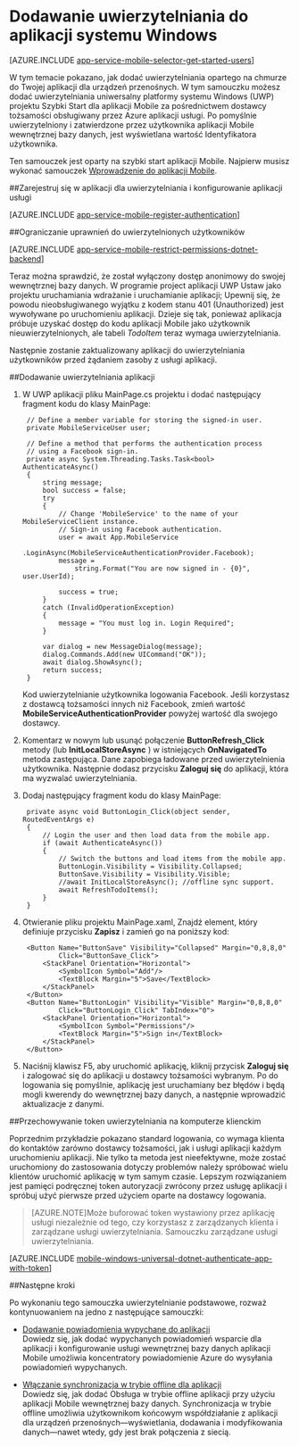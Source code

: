 <properties
    pageTitle="Dodawanie uwierzytelniania do aplikacji platformy Windows uniwersalny (UWP) | Azure aplikacji dla urządzeń przenośnych"
    description="Dowiedz się, jak za pomocą aplikacji Mobile Azure aplikacji usług uwierzytelniania użytkowników aplikacji platformy Windows uniwersalny (UWP) za pomocą różnych dostawców tożsamości, w tym: AAD, Google, Facebook, Twitter i firmy Microsoft."
    services="app-service\mobile"
    documentationCenter="windows"
    authors="adrianhall"
    manager="erikre"
    editor=""/>

<tags
    ms.service="app-service-mobile"
    ms.workload="mobile"
    ms.tgt_pltfrm="mobile-windows"
    ms.devlang="dotnet"
    ms.topic="article"
    ms.date="10/01/2016"
    ms.author="adrianha"/>

# <a name="add-authentication-to-your-windows-app"></a>Dodawanie uwierzytelniania do aplikacji systemu Windows

[AZURE.INCLUDE [app-service-mobile-selector-get-started-users](../../includes/app-service-mobile-selector-get-started-users.md)]

W tym temacie pokazano, jak dodać uwierzytelniania opartego na chmurze do Twojej aplikacji dla urządzeń przenośnych. W tym samouczku możesz dodać uwierzytelniania uniwersalny platformy systemu Windows (UWP) projektu Szybki Start dla aplikacji Mobile za pośrednictwem dostawcy tożsamości obsługiwany przez Azure aplikacji usługi. Po pomyślnie uwierzytelniony i zatwierdzone przez użytkownika aplikacji Mobile wewnętrznej bazy danych, jest wyświetlana wartość Identyfikatora użytkownika.

Ten samouczek jest oparty na szybki start aplikacji Mobile. Najpierw musisz wykonać samouczek [Wprowadzenie do aplikacji Mobile](app-service-mobile-windows-store-dotnet-get-started.md).

##<a name="register"></a>Zarejestruj się w aplikacji dla uwierzytelniania i konfigurowanie aplikacji usługi

[AZURE.INCLUDE [app-service-mobile-register-authentication](../../includes/app-service-mobile-register-authentication.md)]

##<a name="permissions"></a>Ograniczanie uprawnień do uwierzytelnionych użytkowników

[AZURE.INCLUDE [app-service-mobile-restrict-permissions-dotnet-backend](../../includes/app-service-mobile-restrict-permissions-dotnet-backend.md)]

Teraz można sprawdzić, że został wyłączony dostęp anonimowy do swojej wewnętrznej bazy danych. W programie project aplikacji UWP Ustaw jako projektu uruchamiania wdrażanie i uruchamianie aplikacji; Upewnij się, że powodu nieobsługiwanego wyjątku z kodem stanu 401 (Unauthorized) jest wywoływane po uruchomieniu aplikacji. Dzieje się tak, ponieważ aplikacja próbuje uzyskać dostęp do kodu aplikacji Mobile jako użytkownik nieuwierzytelnionych, ale tabeli *TodoItem* teraz wymaga uwierzytelniania.

Następnie zostanie zaktualizowany aplikacji do uwierzytelniania użytkowników przed żądaniem zasoby z usługi aplikacji.

##<a name="add-authentication"></a>Dodawanie uwierzytelniania aplikacji

1. W UWP aplikacji pliku MainPage.cs projektu i dodać następujący fragment kodu do klasy MainPage:
    
        // Define a member variable for storing the signed-in user. 
        private MobileServiceUser user;

        // Define a method that performs the authentication process
        // using a Facebook sign-in. 
        private async System.Threading.Tasks.Task<bool> AuthenticateAsync()
        {
            string message;
            bool success = false;
            try
            {
                // Change 'MobileService' to the name of your MobileServiceClient instance.
                // Sign-in using Facebook authentication.
                user = await App.MobileService
                    .LoginAsync(MobileServiceAuthenticationProvider.Facebook);
                message =
                    string.Format("You are now signed in - {0}", user.UserId);

                success = true;
            }
            catch (InvalidOperationException)
            {
                message = "You must log in. Login Required";
            }

            var dialog = new MessageDialog(message);
            dialog.Commands.Add(new UICommand("OK"));
            await dialog.ShowAsync();
            return success;
        }

    Kod uwierzytelnianie użytkownika logowania Facebook. Jeśli korzystasz z dostawcą tożsamości innych niż Facebook, zmień wartość **MobileServiceAuthenticationProvider** powyżej wartość dla swojego dostawcy.

3. Komentarz w nowym lub usunąć połączenie **ButtonRefresh_Click** metody (lub **InitLocalStoreAsync** ) w istniejących **OnNavigatedTo** metoda zastępująca. Dane zapobiega ładowane przed uwierzytelnienia użytkownika. Następnie dodasz przycisku **Zaloguj się** do aplikacji, która ma wyzwalać uwierzytelniania.

4. Dodaj następujący fragment kodu do klasy MainPage:

        private async void ButtonLogin_Click(object sender, RoutedEventArgs e)
        {
            // Login the user and then load data from the mobile app.
            if (await AuthenticateAsync())
            {
                // Switch the buttons and load items from the mobile app.
                ButtonLogin.Visibility = Visibility.Collapsed;
                ButtonSave.Visibility = Visibility.Visible;
                //await InitLocalStoreAsync(); //offline sync support.
                await RefreshTodoItems();
            }
        }
        
5. Otwieranie pliku projektu MainPage.xaml, Znajdź element, który definiuje przycisku **Zapisz** i zamień go na poniższy kod:

        <Button Name="ButtonSave" Visibility="Collapsed" Margin="0,8,8,0" 
                Click="ButtonSave_Click">
            <StackPanel Orientation="Horizontal">
                <SymbolIcon Symbol="Add"/>
                <TextBlock Margin="5">Save</TextBlock>
            </StackPanel>
        </Button>
        <Button Name="ButtonLogin" Visibility="Visible" Margin="0,8,8,0" 
                Click="ButtonLogin_Click" TabIndex="0">
            <StackPanel Orientation="Horizontal">
                <SymbolIcon Symbol="Permissions"/>
                <TextBlock Margin="5">Sign in</TextBlock> 
            </StackPanel>
        </Button>

9. Naciśnij klawisz F5, aby uruchomić aplikację, kliknij przycisk **Zaloguj się** i zalogować się do aplikacji u dostawcy tożsamości wybranym. Po do logowania się pomyślnie, aplikację jest uruchamiany bez błędów i będą mogli kwerendy do wewnętrznej bazy danych, a następnie wprowadzić aktualizacje z danymi.


##<a name="tokens"></a>Przechowywanie token uwierzytelniania na komputerze klienckim

Poprzednim przykładzie pokazano standard logowania, co wymaga klienta do kontaktów zarówno dostawcy tożsamości, jak i usługi aplikacji każdym uruchomieniu aplikacji. Nie tylko ta metoda jest nieefektywne, może zostać uruchomiony do zastosowania dotyczy problemów należy spróbować wielu klientów uruchomić aplikację w tym samym czasie. Lepszym rozwiązaniem jest pamięci podręcznej token autoryzacji zwrócony przez usługę aplikacji i spróbuj użyć pierwsze przed użyciem oparte na dostawcy logowania.

>[AZURE.NOTE]Może buforować token wystawiony przez aplikację usługi niezależnie od tego, czy korzystasz z zarządzanych klienta i zarządzane usługi uwierzytelniania. Samouczku zarządzane usługi uwierzytelniania.

[AZURE.INCLUDE [mobile-windows-universal-dotnet-authenticate-app-with-token](../../includes/mobile-windows-universal-dotnet-authenticate-app-with-token.md)]

##<a name="next-steps"></a>Następne kroki

Po wykonaniu tego samouczka uwierzytelnianie podstawowe, rozważ kontynuowaniem na jedno z następujące samouczki:

+ [Dodawanie powiadomienia wypychane do aplikacji](app-service-mobile-windows-store-dotnet-get-started-push.md)  
  Dowiedz się, jak dodać wypychanych powiadomień wsparcie dla aplikacji i konfigurowanie usługi wewnętrznej bazy danych aplikacji Mobile umożliwia koncentratory powiadomienie Azure do wysyłania powiadomień wypychanych.

+ [Włączanie synchronizacja w trybie offline dla aplikacji](app-service-mobile-windows-store-dotnet-get-started-offline-data.md)  
  Dowiedz się, jak dodać Obsługa w trybie offline aplikacji przy użyciu aplikacji Mobile wewnętrznej bazy danych. Synchronizacja w trybie offline umożliwia użytkownikom końcowym współdziałanie z aplikacji dla urządzeń przenośnych&mdash;wyświetlania, dodawania i modyfikowania danych&mdash;nawet wtedy, gdy jest brak połączenia z siecią.


<!-- URLs. -->
[Get started with your mobile app]: app-service-mobile-windows-store-dotnet-get-started.md

